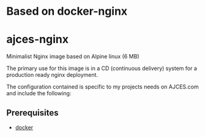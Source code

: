 # Based on docker-nginx
# ajces-nginx

Minimalist Nginx image based on Alpine linux (6 MB)

The primary use for this image is in a CD (continuous delivery) system for a production ready nginx deployment.

The configuration contained is specific to my projects needs on AJCES.com and include the following:

## Prerequisites

* [docker](https://docs.docker.com/installation/mac)
